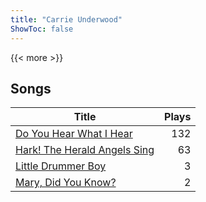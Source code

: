 ```yaml
---
title: "Carrie Underwood"
ShowToc: false
---
```


{{< more >}}

## Songs
Title | Plays 
----- | -----: 
[Do You Hear What I Hear](/songs/do-you-hear-what-i-hear) | 132
[Hark! The Herald Angels Sing](/songs/hark-the-herald-angels-sing) | 63
[Little Drummer Boy](/songs/little-drummer-boy) | 3
[Mary, Did You Know?](/songs/mary-did-you-know) | 2

